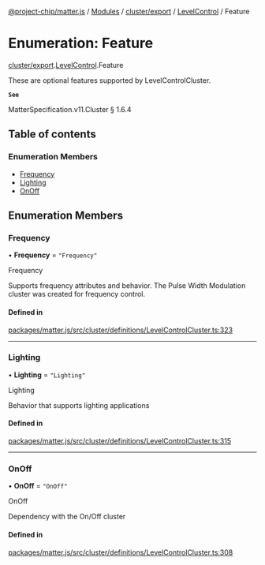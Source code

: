 [@project-chip/matter.js](../README.md) / [Modules](../modules.md) / [cluster/export](../modules/cluster_export.md) / [LevelControl](../modules/cluster_export.LevelControl.md) / Feature

# Enumeration: Feature

[cluster/export](../modules/cluster_export.md).[LevelControl](../modules/cluster_export.LevelControl.md).Feature

These are optional features supported by LevelControlCluster.

**`See`**

MatterSpecification.v11.Cluster § 1.6.4

## Table of contents

### Enumeration Members

- [Frequency](cluster_export.LevelControl.Feature.md#frequency)
- [Lighting](cluster_export.LevelControl.Feature.md#lighting)
- [OnOff](cluster_export.LevelControl.Feature.md#onoff)

## Enumeration Members

### Frequency

• **Frequency** = ``"Frequency"``

Frequency

Supports frequency attributes and behavior. The Pulse Width Modulation cluster was created for frequency
control.

#### Defined in

[packages/matter.js/src/cluster/definitions/LevelControlCluster.ts:323](https://github.com/project-chip/matter.js/blob/2d9f2165d2672864fda3496a6d0d5f93597f82c6/packages/matter.js/src/cluster/definitions/LevelControlCluster.ts#L323)

___

### Lighting

• **Lighting** = ``"Lighting"``

Lighting

Behavior that supports lighting applications

#### Defined in

[packages/matter.js/src/cluster/definitions/LevelControlCluster.ts:315](https://github.com/project-chip/matter.js/blob/2d9f2165d2672864fda3496a6d0d5f93597f82c6/packages/matter.js/src/cluster/definitions/LevelControlCluster.ts#L315)

___

### OnOff

• **OnOff** = ``"OnOff"``

OnOff

Dependency with the On/Off cluster

#### Defined in

[packages/matter.js/src/cluster/definitions/LevelControlCluster.ts:308](https://github.com/project-chip/matter.js/blob/2d9f2165d2672864fda3496a6d0d5f93597f82c6/packages/matter.js/src/cluster/definitions/LevelControlCluster.ts#L308)
